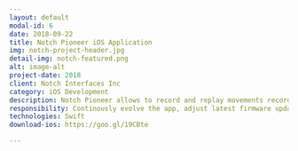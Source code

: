 ```yaml
---
layout: default
modal-id: 6
date: 2018-09-22
title: Notch Pioneer iOS Application
img: notch-project-header.jpg
detail-img: notch-featured.png
alt: image-alt
project-date: 2018
client: Notch Interfaces Inc
category: iOS Development
description: Notch Pioneer allows to record and replay movements recorded with the Notch motion capture system, export movement data and manage your Notch devices. The data is recorded with the standalone Notch harware kit and communicated through using Bluetooth connection. <p>Beside improving the app stability and develop continously new features I'm also involved to review, maintain & document the iOS SDK</p>
responsibility: Continously evolve the app, adjust latest firmware updates
technologies: Swift
download-ios: https://goo.gl/19CBte

---
```

